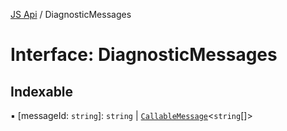 [JS Api](../index.md) / DiagnosticMessages

# Interface: DiagnosticMessages

## Indexable

▪ [messageId: `string`]: `string` \| [`CallableMessage`](CallableMessage.md)<`string`[]\>

